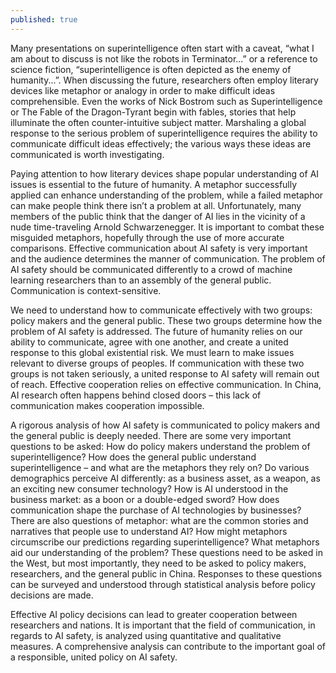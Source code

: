 ```yaml
---
published: true
---
```

Many presentations on superintelligence often start with a caveat, “what I am about to discuss is not like the robots in Terminator...” or a reference to science fiction, “superintelligence is often depicted as the enemy of humanity...”. When discussing the future, researchers often employ literary devices like metaphor or analogy in order to make difficult ideas comprehensible. Even the works of Nick Bostrom such as Superintelligence or The Fable of the Dragon-Tyrant begin with fables, stories that help illuminate the often counter-intuitive subject matter. Marshaling a global response to the serious problem of superintelligence requires the ability to communicate difficult ideas effectively; the various ways these ideas are communicated is worth investigating.


Paying attention to how literary devices shape popular understanding of AI issues is essential to the future of humanity. A metaphor successfully applied can enhance understanding of the problem, while a failed metaphor can make people think there isn’t a problem at all. Unfortunately, many members of the public think that the danger of AI lies in the vicinity of a nude time-traveling Arnold Schwarzenegger. It is important to combat these misguided metaphors, hopefully through the use of more accurate comparisons. Effective communication about AI safety is very important and the audience determines the manner of communication. The problem of AI safety should be communicated differently to a crowd of machine learning researchers than to an assembly of the general public. Communication is context-sensitive. 

We need to understand how to communicate effectively with two groups: policy makers and the general public. These two groups determine how the problem of AI safety is addressed. The future of humanity relies on our ability to communicate, agree with one another, and create a united response to this global existential risk. We must learn to make issues relevant to diverse groups of peoples. If communication with these two groups is not taken seriously, a united response to AI safety will remain out of reach. Effective cooperation relies on effective communication. In China, AI research often happens behind closed doors – this lack of communication makes cooperation impossible.  

A rigorous analysis of how AI safety is communicated to policy makers and the general public is deeply needed. There are some very important questions to be asked: How do policy makers understand the problem of superintelligence? How does the general public understand superintelligence – and what are the metaphors they rely on? Do various demographics perceive AI differently: as a business asset, as a weapon, as an exciting new consumer technology? How is AI understood in the business market: as a boon or a double-edged sword? How does communication shape the purchase of AI technologies by businesses? There are also questions of metaphor: what are the common stories and narratives that people use to understand AI? How might metaphors circumscribe our predictions regarding superintelligence? What metaphors aid our understanding of the problem? These questions need to be asked in the West, but most importantly, they need to be asked to policy makers, researchers, and the general public in China. Responses to these questions can be surveyed and understood through statistical analysis before policy decisions are made.

Effective AI policy decisions can lead to greater cooperation between researchers and nations. It is important that the field of communication, in regards to AI safety, is analyzed using quantitative and qualitative measures.  A comprehensive analysis can contribute to the important goal of a responsible, united policy on AI safety.

